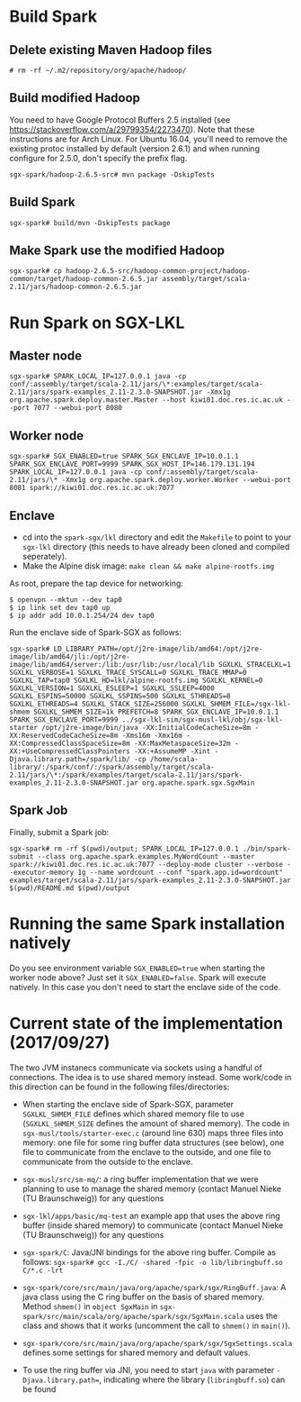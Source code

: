 # Build Spark

## Delete existing Maven Hadoop files

`# rm -rf ~/.m2/repository/org/apache/hadoop/`

## Build modified Hadoop

You need to have Google Protocol Buffers 2.5 installed (see https://stackoverflow.com/a/29799354/2273470).
Note that these instructions are for Arch Linux. For Ubuntu 16.04, you'll need to remove the existing
protoc installed by default (version 2.6.1) and when running configure for 2.5.0, don't
specify the prefix flag.

`sgx-spark/hadoop-2.6.5-src# mvn package -DskipTests`

## Build Spark

`sgx-spark# build/mvn -DskipTests package`

## Make Spark use the modified Hadoop

`sgx-spark# cp hadoop-2.6.5-src/hadoop-common-project/hadoop-common/target/hadoop-common-2.6.5.jar assembly/target/scala-2.11/jars/hadoop-common-2.6.5.jar`

# Run Spark on SGX-LKL

## Master node

`sgx-spark# SPARK_LOCAL_IP=127.0.0.1 java -cp conf/:assembly/target/scala-2.11/jars/\*:examples/target/scala-2.11/jars/spark-examples_2.11-2.3.0-SNAPSHOT.jar -Xmx1g org.apache.spark.deploy.master.Master --host kiwi01.doc.res.ic.ac.uk --port 7077 --webui-port 8080`

## Worker node

`sgx-spark# SGX_ENABLED=true SPARK_SGX_ENCLAVE_IP=10.0.1.1 SPARK_SGX_ENCLAVE_PORT=9999 SPARK_SGX_HOST_IP=146.179.131.194 SPARK_LOCAL_IP=127.0.0.1 java -cp conf/:assembly/target/scala-2.11/jars/\* -Xmx1g org.apache.spark.deploy.worker.Worker --webui-port 8081 spark://kiwi01.doc.res.ic.ac.uk:7077`

## Enclave

- cd into the `spark-sgx/lkl` directory and edit the `Makefile` to point to your `sgx-lkl` directory (this needs to have already been cloned and compiled
seperately). 
- Make the Alpine disk image: `make clean && make alpine-rootfs.img`

As root, prepare the tap device for networking:
```
$ openvpn --mktun --dev tap0
$ ip link set dev tap0 up
$ ip addr add 10.0.1.254/24 dev tap0
```

Run the enclave side of Spark-SGX as follows:

`sgx-spark# LD_LIBRARY_PATH=/opt/j2re-image/lib/amd64:/opt/j2re-image/lib/amd64/jli:/opt/j2re-image/lib/amd64/server:/lib:/usr/lib:/usr/local/lib SGXLKL_STRACELKL=1 SGXLKL_VERBOSE=1 SGXLKL_TRACE_SYSCALL=0 SGXLKL_TRACE_MMAP=0 SGXLKL_TAP=tap0 SGXLKL_HD=lkl/alpine-rootfs.img SGXLKL_KERNEL=0 SGXLKL_VERSION=1 SGXLKL_ESLEEP=1 SGXLKL_SSLEEP=4000 SGXLKL_ESPINS=50000 SGXLKL_SSPINS=500 SGXLKL_STHREADS=8 SGXLKL_ETHREADS=4 SGXLKL_STACK_SIZE=256000 SGXLKL_SHMEM_FILE=/sgx-lkl-shmem SGXLKL_SHMEM_SIZE=1k PREFETCH=8 SPARK_SGX_ENCLAVE_IP=10.0.1.1 SPARK_SGX_ENCLAVE_PORT=9999 ../sgx-lkl-sim/sgx-musl-lkl/obj/sgx-lkl-starter /opt/j2re-image/bin/java -XX:InitialCodeCacheSize=8m -XX:ReservedCodeCacheSize=8m -Xms16m -Xmx16m -XX:CompressedClassSpaceSize=8m -XX:MaxMetaspaceSize=32m -XX:+UseCompressedClassPointers -XX:+AssumeMP -Xint -Djava.library.path=/spark/lib/ -cp /home/scala-library/:/spark/conf/:/spark/assembly/target/scala-2.11/jars/\*:/spark/examples/target/scala-2.11/jars/spark-examples_2.11-2.3.0-SNAPSHOT.jar org.apache.spark.sgx.SgxMain`

## Spark Job

Finally, submit a Spark job:

`sgx-spark# rm -rf $(pwd)/output; SPARK_LOCAL_IP=127.0.0.1 ./bin/spark-submit --class org.apache.spark.examples.MyWordCount --master spark://kiwi01.doc.res.ic.ac.uk:7077 --deploy-mode cluster --verbose --executor-memory 1g --name wordcount --conf "spark.app.id=wordcount" examples/target/scala-2.11/jars/spark-examples_2.11-2.3.0-SNAPSHOT.jar $(pwd)/README.md $(pwd)/output`

# Running the same Spark installation natively

Do you see environment variable `SGX_ENABLED=true` when starting the worker node above? Just set it `SGX_ENABLED=false`. Spark will execute natively. In this case you don't need to start the enclave side of the code.

# Current state of the implementation (2017/09/27)

The two JVM instanecs communicate via sockets using a handful of connections. The idea is to use shared memory instead. Some work/code in this direction can be found in the following files/directories:

- When starting the enclave side of Spark-SGX, parameter `SGXLKL_SHMEM_FILE` defines which shared memory file to use (`SGXLKL_SHMEM_SIZE` defines the amount of shared memory). The code in `sgx-musl/tools/starter-exec.c` (around line 630) maps three files into memory: one file for some ring buffer data structures (see below), one file to communicate from the enclave to the outside, and one file to communicate from the outside to the enclave.

- `sgx-musl/src/sm-mq/`: a ring buffer implementation that we were planning to use to manage the shared memory (contact Manuel Nieke (TU Braunschweig)) for any questions

- `sgx-lkl/apps/basic/mq-test` an example app that uses the above ring buffer (inside shared memory) to communicate (contact Manuel Nieke (TU Braunschweig)) for any questions

- `sgx-spark/C`: Java/JNI bindings for the above ring buffer. Compile as follows: `sgx-spark# gcc -I./C/ -shared -fpic -o lib/libringbuff.so C/*.c -lrt`

- `sgx-spark/core/src/main/java/org/apache/spark/sgx/RingBuff.java`: A java class using the C ring buffer on the basis of shared memory. Method `shmem()` in `object SgxMain` in `sgx-spark/src/main/scala/org/apache/spark/sgx/SgxMain.scala` uses the class and shows that it works (uncomment the call to `shmem()` in `main()`). 

- `sgx-spark/core/src/main/java/org/apache/spark/sgx/SgxSettings.scala` defines some settings for shared memory and default values.

- To use the ring buffer via JNI, you need to start `java` with parameter `-Djava.library.path=`, indicating where the library (`libringbuff.so`) can be found



